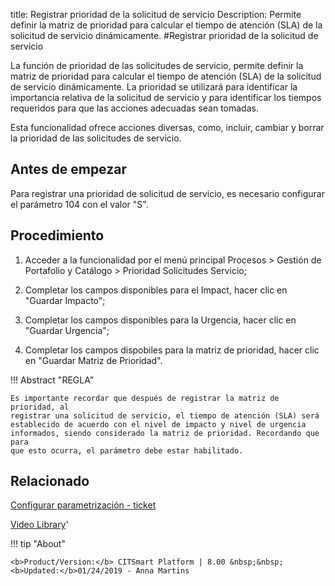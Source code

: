 title: Registrar prioridad de la solicitud de servicio
Description: Permite definir la matriz de prioridad para calcular el tiempo de atención (SLA) de la solicitud de servicio dinámicamente.
#Registrar prioridad de la solicitud de servicio


La función de prioridad de las solicitudes de servicio, permite definir la
matriz de prioridad para calcular el tiempo de atención (SLA) de la solicitud de
servicio dinámicamente. La prioridad se utilizará para identificar la
importancia relativa de la solicitud de servicio y para identificar los tiempos
requeridos para que las acciones adecuadas sean tomadas.

Esta funcionalidad ofrece acciones diversas, como, incluir, cambiar y borrar la
prioridad de las solicitudes de servicio.

Antes de empezar
--------------------

Para registrar una prioridad de solicitud de servicio, es necesario configurar
el parámetro 104 con el valor "S".

Procedimiento
-----------------

1.  Acceder a la funcionalidad por el menú principal Procesos \> Gestión de
    Portafolio y Catálogo \> Prioridad Solicitudes Servicio;

2.  Completar los campos disponibles para el Impact, hacer clic en "Guardar
    Impacto";

3.  Completar los campos disponibles para la Urgencia, hacer clic en "Guardar
    Urgencia";

4.  Completar los campos dispobiles para la matriz de prioridad, hacer clic en
    "Guardar Matriz de Prioridad".

!!! Abstract "REGLA"

    Es importante recordar que después de registrar la matriz de prioridad, al
    registrar una solicitud de servicio, el tiempo de atención (SLA) será
    establecido de acuerdo con el nivel de impacto y nivel de urgencia
    informados, siendo considerado la matriz de prioridad. Recordando que para
    que esto ocurra, el parámetro debe estar habilitado.


Relacionado
-----------

[Configurar parametrización - ticket](/es-es/citsmart-esp-8/platform-administration/parameters-list/configure-parametrization-ticket.html)


<i class='fa fa-youtube-play  fa-2x' style='color:#97ce17;vertical-align: middle;'> </i> [Video Library](https://www.youtube.com/playlist?list=PLB5qK2uzf2ROUXdrTeH-_n6tXmG4oPtoz)'

!!! tip "About"

    <b>Product/Version:</b> CITSmart Platform | 8.00 &nbsp;&nbsp;
    <b>Updated:</b>01/24/2019 - Anna Martins
